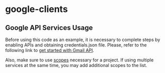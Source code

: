 # google-clients

## Google API Services Usage

Before using this code as an example, it is necessary to complete steps by enabling APIs and obtaining credentials.json file. Please, refer to the following link to [get started with Gmail API](https://developers.google.com/gmail/api/quickstart/python).

Also, make sure to use [scopes](https://developers.google.com/gmail/api/auth/scopes) necessary for a project. If using multiple services at the same time, you may add additional scopes to the list.
